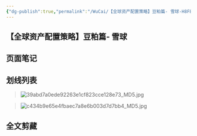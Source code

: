 ```yaml
---
{"dg-publish":true,"permalink":"/WuCai/【全球资产配置策略】豆粕篇- 雪球-H8F8556/"}
---
```



## 【全球资产配置策略】豆粕篇- 雪球 

## 页面笔记


## 划线列表
> ![39abd7a0ede92263e1cf823cce128e73_MD5.jpg](/img/user/images/39abd7a0ede92263e1cf823cce128e73_MD5.jpg)

> ![c434b9e65e4fbaec7a8e6b003d7d7bb4_MD5.jpg](/img/user/images/c434b9e65e4fbaec7a8e6b003d7d7bb4_MD5.jpg)


## 全文剪藏

